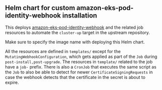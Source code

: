 ## Helm chart for custom amazon-eks-pod-identity-webhook installation

This deploys [amazon-eks-pod-identity-webhook](https://github.com/aws/amazon-eks-pod-identity-webhook)
and the related job resources to automate the `cluster-up` target in the upstream repository.

Make sure to specify the image name with deploying this Helm chart.

All the resources are defined in `templates/` except for the `MutatingWebhookConfiguration`,
which gets applied as part of the `Job` during `post-install,post-upgrade`. The resources in
`template/` related to the job have a `job-` prefix. There is also a `CronJob` that executes
the same script as the `Job` to also be able to detect for newer `CertificateSigningRequests`
in case the webhook detects that the certificate in the secret is about to expire.
